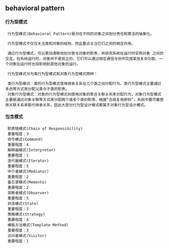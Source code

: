 ## behavioral pattern

#### 行为型模式
     行为型模式(Behavioral Pattern)是对在不同的对象之间划分责任和算法的抽象化。
     
     行为型模式不仅仅关注类和对象的结构，而且重点关注它们之间的相互作用。
     
     通过行为型模式，可以更加清晰地划分类与对象的职责，并研究系统在运行时实例对象 之间的交互。在系统运行时，对象并不是孤立的，它们可以通过相互通信与协作完成某些复杂功能，一个对象在运行时也将影响到其他对象的运行。
     
     行为型模式分为类行为型模式和对象行为型模式两种：
     
     类行为型模式：类的行为型模式使用继承关系在几个类之间分配行为，类行为型模式主要通过多态等方式来分配父类与子类的职责。
     对象行为型模式：对象的行为型模式则使用对象的聚合关联关系来分配行为，对象行为型模式主要是通过对象关联等方式来分配两个或多个类的职责。根据“合成复用原则”，系统中要尽量使用关联关系来取代继承关系，因此大部分行为型设计模式都属于对象行为型设计模式。
     
#### 包含模式
     
     职责链模式(Chain of Responsibility)
     重要程度：3
     命令模式(Command)
     重要程度：4
     解释器模式(Interpreter)
     重要程度：1
     迭代器模式(Iterator)
     重要程度：5
     中介者模式(Mediator)
     重要程度：2
     备忘录模式(Memento)
     重要程度：2
     观察者模式(Observer)
     重要程度：5
     状态模式(State)
     重要程度：3
     策略模式(Strategy)
     重要程度：4
     模板方法模式(Template Method)
     重要程度：3
     访问者模式(Visitor)
     重要程度：1